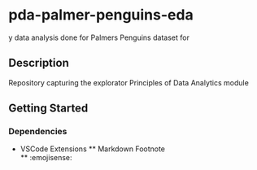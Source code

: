 # pda-palmer-penguins-eda
y data analysis done for Palmers Penguins dataset for 


## Description
Repository capturing the explorator
Principles of Data Analytics module

## Getting Started

### Dependencies
* VSCode Extensions
    ** Markdown Footnote  
    ** :emojisense: 